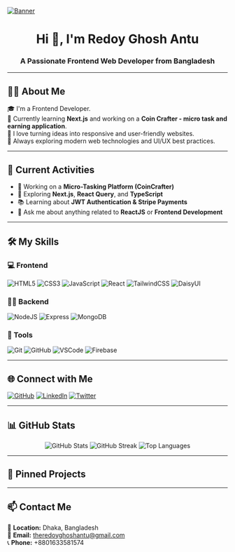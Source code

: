 <!-- Banner -->
[![Banner](assets/banner.png)](https://github.com/RGAntu/RGAntu/blob/513139ccfdc4bc2dea19f37245dfabd1cf96dede/Banner.png)


<h1 align="center">Hi 👋, I'm Redoy Ghosh Antu</h1>
<h3 align="center">A Passionate Frontend Web Developer from Bangladesh</h3>

---

## 👨‍💻 About Me

🎓 I'm a Frontend Developer.  
🌱 Currently learning **Next.js** and working on a **Coin Crafter - micro task and earning application**.  
🚀 I love turning ideas into responsive and user-friendly websites.  
🧠 Always exploring modern web technologies and UI/UX best practices.

---

## 🚀 Current Activities

- 🔭 Working on a **Micro-Tasking Platform (CoinCrafter)**
- 🌱 Exploring **Next.js**, **React Query**, and **TypeScript**
- 📚 Learning about **JWT Authentication & Stripe Payments**
- 💬 Ask me about anything related to **ReactJS** or **Frontend Development**

---

## 🛠️ My Skills

### 💻 Frontend
![HTML5](https://img.shields.io/badge/-HTML5-E34F26?logo=html5&logoColor=white)
![CSS3](https://img.shields.io/badge/-CSS3-1572B6?logo=css3&logoColor=white)
![JavaScript](https://img.shields.io/badge/-JavaScript-F7DF1E?logo=javascript&logoColor=black)
![React](https://img.shields.io/badge/-React-61DAFB?logo=react&logoColor=black)
![TailwindCSS](https://img.shields.io/badge/-TailwindCSS-38B2AC?logo=tailwind-css&logoColor=white)
![DaisyUI](https://img.shields.io/badge/-DaisyUI-FF69B4?logo=daisyui&logoColor=white)

### 🧑‍💻 Backend
![NodeJS](https://img.shields.io/badge/-Node.js-339933?logo=node.js&logoColor=white)
![Express](https://img.shields.io/badge/-Express.js-000000?logo=express&logoColor=white)
![MongoDB](https://img.shields.io/badge/-MongoDB-47A248?logo=mongodb&logoColor=white)

### 🔧 Tools
![Git](https://img.shields.io/badge/-Git-F05032?logo=git&logoColor=white)
![GitHub](https://img.shields.io/badge/-GitHub-181717?logo=github&logoColor=white)
![VSCode](https://img.shields.io/badge/-VSCode-007ACC?logo=visual-studio-code&logoColor=white)
![Firebase](https://img.shields.io/badge/-Firebase-FFCA28?logo=firebase&logoColor=black)

---

## 🌐 Connect with Me

[![GitHub](https://img.shields.io/badge/-GitHub-181717?style=for-the-badge&logo=github&logoColor=white)](https://github.com/RGAntu)
[![LinkedIn](https://img.shields.io/badge/-LinkedIn-0077B5?style=for-the-badge&logo=linkedin&logoColor=white)](https://www.linkedin.com/in/redoy-ghosh-antu/)
[![Twitter](https://img.shields.io/badge/-Twitter-1DA1F2?style=for-the-badge&logo=twitter&logoColor=white)](https://twitter.com/rg_antu)

---

## 📊 GitHub Stats

<div align="center">
  <img src="https://github-readme-stats.vercel.app/api?username=RGAntu&show_icons=true&theme=radical" alt="GitHub Stats" />
  <img src="https://github-readme-streak-stats.herokuapp.com?user=RGAntu&theme=radical" alt="GitHub Streak" />
  <img src="https://github-readme-stats.vercel.app/api/top-langs/?username=RGAntu&layout=compact&theme=radical" alt="Top Languages" />
</div>

---

## 📌 Pinned Projects


---

## 📫 Contact Me

📍 **Location:** Dhaka, Bangladesh  
📧 **Email:** theredoyghoshantu@gmail.com  
📞 **Phone:** +8801633581574


